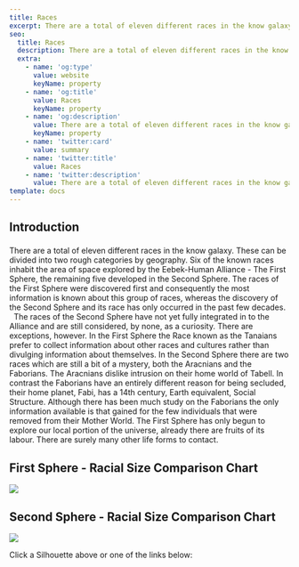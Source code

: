 ```yaml
---
title: Races
excerpt: There are a total of eleven different races in the know galaxy. These can be divided into two rough categories by geography. Six of the known races inhabit the area of space explored by the Eebek-Human Alliance - The First Sphere, the remaining five developed in the Second Sphere. 
seo:
  title: Races
  description: There are a total of eleven different races in the know galaxy. These can be divided into two rough categories by geography. Six of the known races inhabit the area of space explored by the Eebek-Human Alliance - The First Sphere, the remaining five developed in the Second Sphere. 
  extra:
    - name: 'og:type'
      value: website
      keyName: property
    - name: 'og:title'
      value: Races
      keyName: property
    - name: 'og:description'
      value: There are a total of eleven different races in the know galaxy. These can be divided into two rough categories by geography. Six of the known races inhabit the area of space explored by the Eebek-Human Alliance - The First Sphere, the remaining five developed in the Second Sphere. 
      keyName: property
    - name: 'twitter:card'
      value: summary
    - name: 'twitter:title'
      value: Races
    - name: 'twitter:description'
      value: There are a total of eleven different races in the know galaxy. These can be divided into two rough categories by geography. Six of the known races inhabit the area of space explored by the Eebek-Human Alliance - The First Sphere, the remaining five developed in the Second Sphere. 
template: docs
---
```


## Introduction</p>
There are a total of eleven different races in the know galaxy. These can be divided into two rough categories by geography. Six of the known races inhabit the area of space explored by the Eebek-Human Alliance - The First Sphere, the remaining five developed in the Second Sphere. The races of the First Sphere were discovered first and consequently the most information is known about this group of races, whereas the discovery of the Second Sphere and its race has only occurred in the past few decades. 
 
The races of the Second Sphere have not yet fully integrated in to the Alliance and are still considered, by none, as a curiosity. There are exceptions, however. In the First Sphere the Race known as the Tanaians prefer to collect information about other races and cultures rather than divulging information about themselves. In the Second Sphere there are two races which are still a bit of a mystery, both the Aracnians and the Faborians. The Aracnians dislike intrusion on their home world of Tabell. In contrast the Faborians have an entirely different reason for being secluded, their home planet, Fabi, has a 14th century, Earth equivalent, Social Structure. Although there has been much study on the Faborians the only information available is that gained for the few individuals that were removed from their Mother World.
The First Sphere has only begun to explore our local portion of the universe, already there are fruits of its labour. There are surely many other life forms to contact.

## First Sphere - Racial Size Comparison Chart
<!-- Image Map Generated by http://www.image-map.net/ -->
<img src="/images/RacesSizeChart-01small.png" usemap="#first-image-map">

<map name="first-image-map">
    <area target="_self" alt="Eebek" title="Eebek" href="https://genesis.theengine.com/docs/races/eebek/" coords="110,299,19,0" shape="rect">
    <area target="_self" alt="Fenbin" title="Fenbin" href="https://genesis.theengine.com/docs/races/fenbin/" coords="180,0,113,299" shape="rect">
    <area target="_self" alt="Human" title="Human" href="https://genesis.theengine.com/docs/races/human/" coords="182,0,265,299" shape="rect">
    <area target="_self" alt="Krane" title="Krane" href="https://genesis.theengine.com/docs/races/krane/" coords="265,0,431,299" shape="rect">
    <area target="_self" alt="Low Kaa" title="Low Kaa" href="https://genesis.theengine.com/docs/races/lowkaa/" coords="432,0,540,299" shape="rect">
    <area target="_self" alt="Tanaian" title="Tanaian" href="https://genesis.theengine.com/docs/races/tanaian/" coords="542,0,611,299" shape="rect">
</map>

## Second Sphere - Racial Size Comparison Chart
<!-- Image Map Generated by http://www.image-map.net/ -->
<img src="/images/RacesSizeChart-02small.png" usemap="#second-image-map">

<map name="second-image-map">
    <area target="_self" alt="Aracnian" title="Aracnian" href="https://genesis.theengine.com/docs/races/aracnian/" coords="3,299,130,0" shape="rect">
    <area target="_self" alt="Faborian" title="Faborian" href="https://genesis.theengine.com/docs/races/faborian/" coords="130,299,251,0" shape="rect">
    <area target="_self" alt="Mahendoshi" title="Mahendoshi" href="https://genesis.theengine.com/docs/races/mahendoshi/" coords="315,299,251,1" shape="rect">
    <area target="_self" alt="Vjesperé" title="Vjesperé" href="https://genesis.theengine.com/docs/races/vjespere/" coords="449,0,316,299" shape="rect">
    <area target="_self" alt="Sooaacoli" title="Sooaacoli" href="https://genesis.theengine.com/docs/races/sooacoli/" coords="607,0,451,298" shape="rect">
</map>

Click a Silhouette above or one of the links below:

